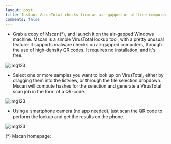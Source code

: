 ```yaml
---
layout: post
title: Instant VirusTotal checks from an air-gapped or offline computer
comments: false
---
```


* Grab a copy of Mscan(*), and launch it on the air-gapped Windows machine. Mscan is a simple VirusTotal lookup tool, 
   with a pretty unusual feature: it supports malware checks on air-gapped computers, through the use of high-density QR codes.
   It requires no installation, and it's free. 


![img123](https://nsa40.casimages.com/img/2021/06/14/210614071240901989.png)



* Select one or more samples you want to look up on VirusTotal, either by dragging them into the listview, or through the file selection dropdown. 
   Mscan will compute hashes for the selection and generate a VirusTotal scan job in the form of a QR-code.


![img123](https://nsa40.casimages.com/img/2021/06/14/210614071240992658.png)



* Using a smartphone camera (no app needed), just scan the QR code to perform the lookup and get the results on the phone.  


![img123](https://nsa40.casimages.com/img/2021/06/14/210614071633824986.png)


(*) Mscan homepage: [](https://www.metasudo.com/mscan) 
